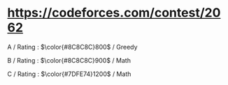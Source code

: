 # https://codeforces.com/contest/2062

A / Rating : $\color{#8C8C8C}800$ / Greedy

B / Rating : $\color{#8C8C8C}900$ / Math

C / Rating : $\color{#7DFE74}1200$ / Math
